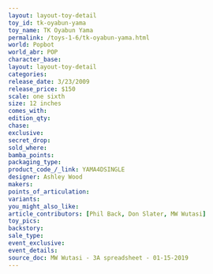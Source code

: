 ```yaml
---
layout: layout-toy-detail 
toy_id: tk-oyabun-yama
toy_name: TK Oyabun Yama
permalink: /toys-1-6/tk-oyabun-yama.html
world: Popbot
world_abr: POP
character_base: 
layout: layout-toy-detail
categories: 
release_date: 3/23/2009
release_price: $150 
scale: one sixth
size: 12 inches
comes_with: 
edition_qty: 
chase: 
exclusive: 
secret_drop: 
sold_where: 
bamba_points: 
packaging_type: 
product_code_/_link: YAMA4DSINGLE
designer: Ashley Wood
makers: 
points_of_articulation: 
variants: 
you_might_also_like: 
article_contributors: [Phil Back, Don Slater, MW Wutasi]
toy_pics: 
backstory: 
sale_type: 
event_exclusive: 
event_details: 
source_doc: MW Wutasi - 3A spreadsheet - 01-15-2019
---
```

